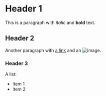 # Header 1

This is a paragraph with *italic* and **bold** text.

## Header 2

Another paragraph with [a link](https://example.com) and an ![image](image.jpg).

### Header 3

A list:
- Item 1
- Item 2
